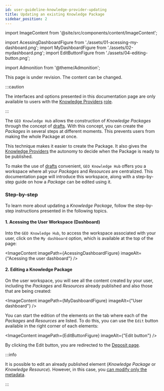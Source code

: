 ```yaml
---
id: user-guideline-knowledge-provider-updating
title: Updating an existing Knowledge Package
sidebar_position: 2
---
```


import ImageContent from '@site/src/components/content/ImageContent';

import AcessingDashboardFigure from './assets/01-acessing-my-dashboard.png';
import MyDashboardFigure from './assets/02-mydashboard.png';
import EditButtonFigure from './assets/04-editing-button.png';

import Admonition from '@theme/Admonition';

<Admonition type="caution" icon="🚧" title="Page under revision">
    <p>This page is under revision. The content can be changed.</p>
</Admonition>

:::caution

The interfaces and options presented in this documentation page are only available to users with the [Knowledge Providers](../../../concepts/user-roles.md#knowledge-provider) [role](../../../concepts/user-roles.md).

:::

The `GEO Knowledge Hub` allows the construction of *Knowledge Packages* through the concept of [drafts](../../../concepts/sharing-units/knowledge-packages.md#lifecycle). With this concept, you can create the *Packages* in several steps at different moments. This prevents users from making the whole Package at once.

This technique makes it easier to create the Package. It also gives the [Knowledge Providers](../../../concepts/user-roles.md#knowledge-provider) the autonomy to decide when the Package is ready to be published.

To make the use of [drafts](../../../concepts/sharing-units/knowledge-packages.md#lifecycle) convenient, `GEO Knowledge Hub` offers you a workspace where all your *Packages* and *Resources* are centralized. This documentation page will introduce this workspace, along with a step-by-step guide on how a *Package* can be edited using it.

### Step-by-step

To learn more about updating a *Knowledge Package*, follow the step-by-step instructions presented in the following topics.

#### 1. Acessing the User Workspace (Dashboard)

Into the `GEO Knowledge Hub`, to access the workspace associated with your user, click on the `My dashboard` option, which is available at the top of the page:

<ImageContent
    imagePath={AcessingDashboardFigure}
    imageAlt={"Acessing the user dashboard"}
/>

#### 2. Editing a Knowledge Package

On the user workspace, you will see all the content created by your user, including the *Packages* and *Resources* already published and also those that are being created:

<ImageContent
    imagePath={MyDashboardFigure}
    imageAlt={"User dashboard"}
/>

You can start the edition of the elements on the tab where each of the *Packages* and *Resources* are listed. To do this, you can use the `Edit` button available in the right corner of each elements:

<ImageContent
    imagePath={EditButtonFigure}
    imageAlt={"Edit button"}
/>

By clicking the Edit button, you are redirected to the [Deposit page](../creating/2_deposit-interface.md).

:::info

It is possible to edit an already published element (*Knowledge Package* or *Knowledge Resource*). However, in this case, you [can modify only the metadata](../creating/10_publishing.md).

:::
